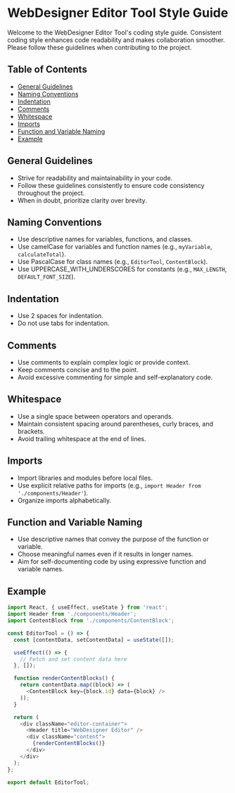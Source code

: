 # WebDesigner Editor Tool Style Guide

Welcome to the WebDesigner Editor Tool's coding style guide. Consistent coding style enhances code readability and makes collaboration smoother. Please follow these guidelines when contributing to the project.

## Table of Contents

- [General Guidelines](#general-guidelines)
- [Naming Conventions](#naming-conventions)
- [Indentation](#indentation)
- [Comments](#comments)
- [Whitespace](#whitespace)
- [Imports](#imports)
- [Function and Variable Naming](#function-and-variable-naming)
- [Example](#example)

## General Guidelines

- Strive for readability and maintainability in your code.
- Follow these guidelines consistently to ensure code consistency throughout the project.
- When in doubt, prioritize clarity over brevity.

## Naming Conventions

- Use descriptive names for variables, functions, and classes.
- Use camelCase for variables and function names (e.g., `myVariable`, `calculateTotal`).
- Use PascalCase for class names (e.g., `EditorTool`, `ContentBlock`).
- Use UPPERCASE_WITH_UNDERSCORES for constants (e.g., `MAX_LENGTH`, `DEFAULT_FONT_SIZE`).

## Indentation

- Use 2 spaces for indentation.
- Do not use tabs for indentation.

## Comments

- Use comments to explain complex logic or provide context.
- Keep comments concise and to the point.
- Avoid excessive commenting for simple and self-explanatory code.

## Whitespace

- Use a single space between operators and operands.
- Maintain consistent spacing around parentheses, curly braces, and brackets.
- Avoid trailing whitespace at the end of lines.

## Imports

- Import libraries and modules before local files.
- Use explicit relative paths for imports (e.g., `import Header from './components/Header'`).
- Organize imports alphabetically.

## Function and Variable Naming

- Use descriptive names that convey the purpose of the function or variable.
- Choose meaningful names even if it results in longer names.
- Aim for self-documenting code by using expressive function and variable names.

## Example

```javascript
import React, { useEffect, useState } from 'react';
import Header from './components/Header';
import ContentBlock from './components/ContentBlock';

const EditorTool = () => {
  const [contentData, setContentData] = useState([]);

  useEffect(() => {
    // Fetch and set content data here
  }, []);

  function renderContentBlocks() {
    return contentData.map((block) => (
      <ContentBlock key={block.id} data={block} />
    ));
  }

  return (
    <div className="editor-container">
      <Header title="WebDesigner Editor" />
      <div className="content">
        {renderContentBlocks()}
      </div>
    </div>
  );
};

export default EditorTool;
